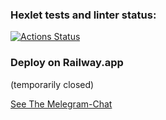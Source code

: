 ### Hexlet tests and linter status:

[![Actions Status](https://github.com/TAndrei17/js-react-developer-project-12/workflows/hexlet-check/badge.svg)](https://github.com/TAndrei17/js-react-developer-project-12/actions)

### Deploy on Railway.app

(temporarily closed)

[See The Melegram-Chat](http://js-react-developer-project-12-production-1e82.up.railway.app/)

